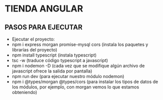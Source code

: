 # TIENDA ANGULAR
## PASOS PARA EJECUTAR

- Ejecutar el proyecto:
- npm i express morgan promise-mysql cors (instala los paquetes y librarías del proyecto)
- npm install typescript (instala typescript)
- tsc -w (traduce código typescript  a javascript)
- npm i nodemon -D (cada vez que se modifique algún archivo de javascript ofrece la salida por pantalla)
- npm run dev (para ejecutar nuestro módulo nodemon)
- npm i @types/morgan @types/cors (para instalar los tipos de datos de los módulos, por ejemplo, con morgan vemos lo que estamos obteniendo)